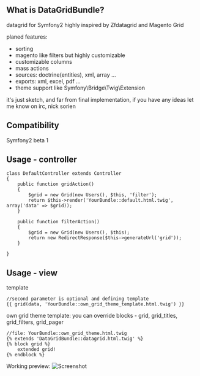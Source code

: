 What is DataGridBundle?
-----

datagrid for Symfony2 highly inspired by Zfdatagrid and Magento Grid

planed features:

 - sorting
 - magento like filters but highly customizable
 - customizable columns
 - mass actions
 - sources: doctrine(entities), xml, array ...
 - exports: xml, excel, pdf ...
 - theme support like Symfony\Bridge\Twig\Extension


it's just sketch, and far from final implementation, if you have any ideas let me know on irc, nick sorien

Compatibility
-----

Symfony2 beta 1


Usage - controller
-----

    class DefaultController extends Controller
    {
        public function gridAction()
        {
            $grid = new Grid(new Users(), $this, 'filter');
            return $this->render('YourBundle::default.html.twig', array('data' => $grid));
        }

        public function filterAction()
        {
            $grid = new Grid(new Users(), $this);
            return new RedirectResponse($this->generateUrl('grid'));
        }

    }

Usage - view
-----
template

    //second parameter is optional and defining template
    {{ grid(data, 'YourBundle::own_grid_theme_template.html.twig') }}

own grid theme template: you can override blocks - grid, grid_titles, grid_filters, grid_pager

    //file: YourBundle::own_grid_theme.html.twig
    {% extends 'DataGridBundle::datagrid.html.twig' %}
    {% block grid %}
        extended grid!
    {% endblock %}


Working preview:
<img src="http://vortex-portal.com/datagrid/grid1.png" alt="Screenshot" />
